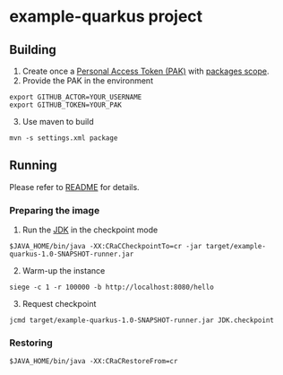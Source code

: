 # example-quarkus project

## Building

1. Create once a [Personal Access Token (PAK)](https://docs.github.com/en/github/authenticating-to-github/creating-a-personal-access-token) with [packages scope](https://docs.github.com/en/packages/publishing-and-managing-packages/about-github-packages#about-tokens).
2. Provide the PAK in the environment
```
export GITHUB_ACTOR=YOUR_USERNAME
export GITHUB_TOKEN=YOUR_PAK
```
3. Use maven to build
```
mvn -s settings.xml package
```

## Running

Please refer to [README](https://github.com/org-crac/docs#users-flow) for details.

### Preparing the image
1. Run the [JDK](README.md#JDK) in the checkpoint mode
```
$JAVA_HOME/bin/java -XX:CRaCCheckpointTo=cr -jar target/example-quarkus-1.0-SNAPSHOT-runner.jar
```
2. Warm-up the instance
```
siege -c 1 -r 100000 -b http://localhost:8080/hello
```
3. Request checkpoint
```
jcmd target/example-quarkus-1.0-SNAPSHOT-runner.jar JDK.checkpoint
```

### Restoring

```
$JAVA_HOME/bin/java -XX:CRaCRestoreFrom=cr
```
